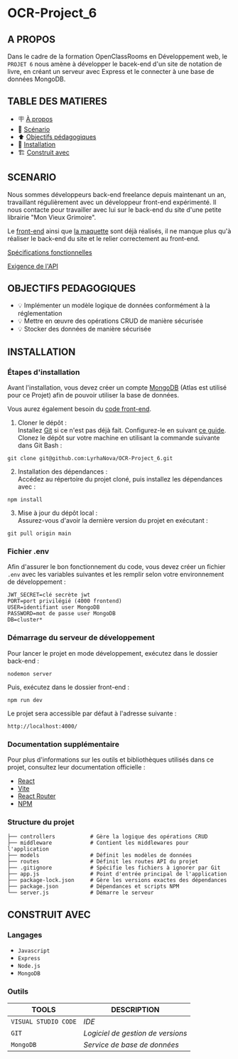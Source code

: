 # OCR-Project_6

## A PROPOS

Dans le cadre de la formation OpenClassRooms en Développement web, le ``PROJET 6`` nous amène à développer le bacek-end d'un site de notation de livre, en créant un serveur avec Express et le connecter à une base de données MongoDB.

## TABLE DES MATIERES

- 🪧 [À propos](#a-propos)
- 📄 [Scénario](#scenario)
- ⬆️ [Objectifs pédagogiques](#objectifs-pedagogiques)
- 🚀 [Installation](#installation)
- 🏗️ [Construit avec](#construit-avec)

## SCENARIO

Nous sommes développeurs back-end freelance depuis maintenant un an, travaillant régulièrement avec un développeur front-end expérimenté. Il nous contacte pour travailler avec lui sur le back-end du site d'une petite librairie "Mon Vieux Grimoire".

Le [front-end](https://github.com/OpenClassrooms-Student-Center/P7-Dev-Web-livres) ainsi que [la maquette](https://www.figma.com/design/Snidyc45xi6qchoOPabMA9/Maquette-Mon-Vieux-Grimoir?node-id=0-1&node-type=CANVAS&t=rCNrfmZB6FDMAh4x-0) sont déjà réalisés, il ne manque plus qu'à réaliser le back-end du site et le relier correctement au front-end.

[Spécifications fonctionnelles](https://course.oc-static.com/projects/D%C3%A9veloppeur+Web/DW_P7+Back-end/DW+P7+Back-end+-+Specifications+fonctionnelles.pdf)

[Exigence de l'API](https://course.oc-static.com/projects/D%C3%A9veloppeur+Web/DW_P7+Back-end/DW+P7+Back-end+-+Specifications+API.pdf)

## OBJECTIFS PEDAGOGIQUES

- 💡 Implémenter un modèle logique de données conformément à la réglementation
- 💡 Mettre en œuvre des opérations CRUD de manière sécurisée
- 💡 Stocker des données de manière sécurisée

## INSTALLATION

### Étapes d'installation

Avant l'installation, vous devez créer un compte [MongoDB](https://www.mongodb.com/fr-fr/lp/cloud/atlas/try4?utm_source=google&utm_campaign=search_gs_pl_evergreen_atlas_core_prosp-brand_gic-null_emea-fr_ps-all_desktop_eng_lead&utm_term=mongodb&utm_medium=cpc_paid_search&utm_ad=e&utm_ad_campaign_id=12212624521&adgroup=115749705063&cq_cmp=12212624521&gad_source=1&gclid=Cj0KCQjw8--2BhCHARIsAF_w1gzyI9uTLByS9PWIbEVO-d5zfNZMF055U8v0-4UCDz6q1DPe85kPhocaAgvTEALw_wcB?utm_source=google&utm_campaign=search_gs_pl_evergreen_atlas_core_prosp-brand_gic-null_emea-fr_ps-all_desktop_eng_lead&utm_term=mongodb&utm_medium=cpc_paid_search&utm_ad=e&utm_ad_campaign_id=12212624521&adgroup=115749705063&cq_cmp=12212624521&gad_source=1&gclid=Cj0KCQjw8--2BhCHARIsAF_w1gzyI9uTLByS9PWIbEVO-d5zfNZMF055U8v0-4UCDz6q1DPe85kPhocaAgvTEALw_wcB) (Atlas est utilisé pour ce Projet) afin de pouvoir utiliser la base de données.

Vous aurez également besoin du [code front-end](https://github.com/OpenClassrooms-Student-Center/P7-Dev-Web-livres).

1. Cloner le dépôt :\
Installez [Git](https://git-scm.com/) si ce n'est pas déjà fait. Configurez-le en suivant [ce guide](https://git-scm.com/book/fr/v2/D%C3%A9marrage-rapide-Param%C3%A9trage-%C3%A0-la-premi%C3%A8re-utilisation-de-Git).\
Clonez le dépôt sur votre machine en utilisant la commande suivante dans Git Bash :

````
git clone git@github.com:LyrhaNova/OCR-Project_6.git
````

2. Installation des dépendances :\
Accédez au répertoire du projet cloné, puis installez les dépendances avec :

````
npm install
````

3. Mise à jour du dépôt local :\
Assurez-vous d'avoir la dernière version du projet en exécutant :
````
git pull origin main
````

### Fichier .env

Afin d'assurer le bon fonctionnement du code, vous devez créer un fichier ``.env`` avec les variables suivantes et les remplir selon votre environnement de développement :
````
JWT_SECRET=clé secrète jwt
PORT=port privilégié (4000 frontend)
USER=identifiant user MongoDB
PASSWORD=mot de passe user MongoDB
DB=cluster*
````

### Démarrage du serveur de développement

Pour lancer le projet en mode développement, exécutez dans le dossier back-end :
````
nodemon server
````
Puis, exécutez dans le dossier front-end :
````
npm run dev
````
Le projet sera accessible par défaut à l'adresse suivante :
````
http://localhost:4000/
````

### Documentation supplémentaire
Pour plus d'informations sur les outils et bibliothèques utilisés dans ce projet, consultez leur documentation officielle :

- [React](https://fr.react.dev/)
- [Vite](https://vitejs.fr/guide/)
- [React Router](https://reactrouter.com/en/main)
- [NPM](https://docs.npmjs.com/)

### Structure du projet
````
├── controllers           # Gère la logique des opérations CRUD
├── middleware            # Contient les middlewares pour l'application
├── models                # Définit les modèles de données
├── routes                # Définit les routes API du projet
├── .gitignore            # Spécifie les fichiers à ignorer par Git
├── app.js                # Point d'entrée principal de l'application
├── package-lock.json     # Gère les versions exactes des dépendances
├── package.json          # Dépendances et scripts NPM
└── server.js             # Démarre le serveur
````

## CONSTRUIT AVEC

### Langages

- ``Javascript``
- ``Express``
- ``Node.js``
- ``MongoDB``

### Outils

| TOOLS                  | DESCRIPTION                                    |
|------------------------|------------------------------------------------|
| ``VISUAL STUDIO CODE`` | _IDE_                                          |
| ``GIT``                | _Logiciel de gestion de versions_              |
| ``MongoDB``            | _Service de base de données_                   |
